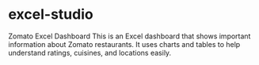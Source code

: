 # excel-studio
Zomato Excel Dashboard  This is an Excel dashboard that shows important information about Zomato restaurants. It uses charts and tables to help understand ratings, cuisines, and locations easily.

